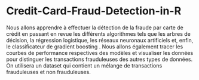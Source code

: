 # Credit-Card-Fraud-Detection-in-R
Nous allons apprendre à effectuer la détection de la fraude par carte de crédit en passant en revue les différents algorithmes tels que les arbres de décision, la régression logistique, les réseaux neuronaux artificiels et, enfin, le classificateur de gradient boosting . Nous allons également tracer les courbes de performance respectives des modèles et visualiser les données pour distinguer les transactions frauduleuses des autres types de données. On utilisera un dataset qui contient un mélange de transactions frauduleuses et non frauduleuses.
